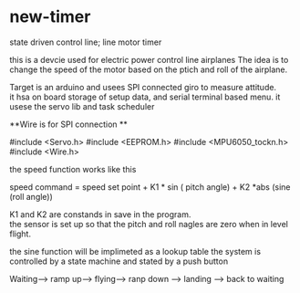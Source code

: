 # new-timer
state driven control line; line motor timer

this is a devcie used for electric power control line airplanes 
The idea is to change the speed of the motor based on the ptich and roll of the airplane.  

Target is an arduino and usees SPI connected giro to measure attitude.  
it hsa on board storage of setup data, and serial terminal based menu.
it usese the servo lib and task scheduler

**Wire is for SPI connection **

#include <Servo.h>
#include <EEPROM.h>
#include <MPU6050_tockn.h>
#include <Wire.h>

the speed function works like this 

speed command =   speed set point + K1 * sin ( pitch angle) + K2 *abs (sine (roll angle))

K1 and K2 are constands in save in the program.  
the sensor is set up so that the pitch and roll nagles are zero when in level flight.  

the sine function will be implimeted as a lookup table 
the system is controlled by a state machine and stated by a push button

Waiting--> ramp up-->  flying--> ranp down --> landing --> back to waiting
